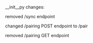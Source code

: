 __init__py changes:

  removed /sync endpoint
  
  changed /pairing POST endpoint to /pair
  
  removed /pairing GET endpoint
